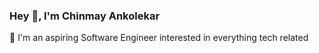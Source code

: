 ### Hey 👋, I'm Chinmay Ankolekar

🔭 I'm an aspiring Software Engineer interested in everything tech related  
  






